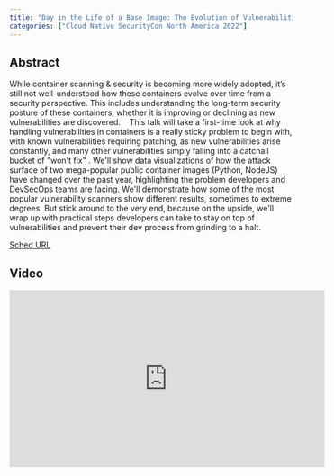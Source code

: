 ```yaml
---
title: "Day in the Life of a Base Image: The Evolution of Vulnerabilities in the Most Popular Containers - Ayse Kaya, Slim.AI"
categories: ["Cloud Native SecurityCon North America 2022"]
---
```


## Abstract

While container scanning & security is becoming more widely adopted, it’s still not well-understood how these containers evolve over time from a security perspective. This includes understanding the long-term security posture of these containers, whether it is improving or declining as new vulnerabilities are discovered.    This talk will take a first-time look at why handling vulnerabilities in containers is a really sticky problem to begin with, with known vulnerabilities requiring patching, as new vulnerabilities arise constantly, and many other vulnerabilities simply falling into a catchall bucket of "won't fix" . We'll show data visualizations of how the attack surface of two mega-popular public container images (Python, NodeJS) have changed over the past year, highlighting the problem developers and DevSecOps teams are facing. We'll demonstrate how some of the most popular vulnerability scanners show different results, sometimes to extreme degrees. But stick around to the very end, because on the upside, we'll wrap up with practical steps developers can take to stay on top of vulnerabilities and prevent their dev process from grinding to a halt.

[Sched URL](https://cloudnativesecurityconna22.sched.com/event/a768ffa3e98428cbb41c5a314aab5fcd)

## Video

<iframe width='560' height='315' src='https://www.youtube.com/embed/Ig_IfIskI4E' frameborder='0' allow='accelerometer; autoplay; encrypted-media; gyroscope; picture-in-picture' allowfullscreen></iframe>
